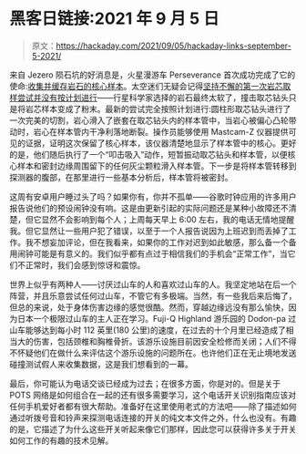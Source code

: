# 黑客日链接:2021 年 9 月 5 日

> 原文：<https://hackaday.com/2021/09/05/hackaday-links-september-5-2021/>

来自 Jezero 陨石坑的好消息是，火星漫游车 Perseverance 首次成功完成了它的使命:[收集并缓存岩石的核心样本](https://scitechdaily.com/nasas-perseverance-rover-successfully-cores-its-first-mars-rock-a-phenomenal-accomplishment/)。太空迷们无疑会记得[坚持不懈的第一次岩芯取样尝试并没有按计划进行](https://hackaday.com/2021/08/13/no-hole-in-one-perseverance-strikes-out-on-first-mars-core-attempt/)——行星科学家选择的岩石最终太软了，撞击取芯钻头只是将岩芯样本变成了粉末。最新的尝试完全按照计划进行:圆柱形取芯钻头进行了一次完美的切割，岩心滑入了嵌套在取芯钻头内的样本管中，当岩心被偏心凸轮带动时，岩心在样本管内干净利落地断裂。操作员能够使用 Mastcam-Z 仪器提供可见的证据，证明这次保留了核心样本，该仪器清楚地显示了样本管中的核心。更好的是，他们随后执行了一个“叩击吸入”动作，短暂振动取芯钻头和样本管，以便核心样本和密封边缘周围留下的任何灰尘颗粒滑入样本管。下一步是将样本管转移到探测器的腹部，在那里进行一些基本分析后，样本管将被密封。

这周有安卓用户睡过头了吗？如果你有，你并不孤单——谷歌时钟应用的许多用户报告说他们的预设闹钟没有响。这是由更新引起的实际问题还是某种小故障还不清楚，但它显然不会影响到每个人；上周每天早上 6:00 左右，我的电话无情地提醒我。但它显然让一些用户犯了错误，以至于一个人报告说因为上班迟到而丢掉了工作。我不想妄加评论，但在我看来，如果你的工作对迟到如此敏感，那么备一个备用闹钟可能是有意义的。我们似乎都有点过于相信我们的手机会“正常工作”，当它们不正常时，我们会感到惊讶和震惊。

世界上似乎有两种人——讨厌过山车的人和喜欢过山车的人。我坚定地站在后一个阵营，并且乐意尝试任何过山车，不管它有多极端。当然，有一些我后来后悔了，但总的来说，处于身体伤害边缘的感觉很酷。然而，穿越边缘远没有那么愉快，因为日本一个极限过山车的主人正在学习。Fuji-Q Highland 游乐园的 Dodon-pa 过山车能够达到每小时 112 英里(180 公里)的速度，在过去的十个月里已经造成了相当大的伤害，包括颈椎和胸椎骨折。该游乐设施目前因安全检修而关闭；人们不得不怀疑他们在做什么来评估这个游乐设施的问题所在。也许他们正在无止境地发送碰撞测试假人来收集数据，这是我们想看到的一幕。

最后，你可能认为电话交谈已经成为过去；在很多方面，你是对的。但是关于 POTS 网络是如何组合在一起的还有很多需要学习，这个电话开关识别指南应该对任何手机爱好者都有很大帮助。准备好在这里使用老式的方法吧——除了描述如何通过听拨号音和铃声来探测电话连接的开关的纯文本文件之外，什么也没有。有趣的是，它描述了为什么这些开关听起来像它们那样，因此您可以获得许多关于开关如何工作的有趣的技术见解。